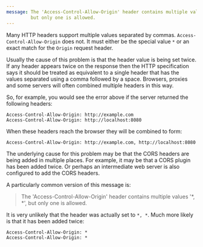 ```yaml
---
message: The 'Access-Control-Allow-Origin' header contains multiple values 'http://example.com, http://localhost:8080',
         but only one is allowed.
---
```


Many HTTP headers support multiple values separated by commas. `Access-Control-Allow-Origin` does not. It must either be
the special value `*` or an exact match for the `Origin` request header.

Usually the cause of this problem is that the header value is being set twice. If any header appears twice on the
response then the HTTP specification says it should be treated as equivalent to a single header that has the values
separated using a comma followed by a space. Browsers, proxies and some servers will often combined multiple headers in
this way.

So, for example, you would see the error above if the server returned the following headers:

```
Access-Control-Allow-Origin: http://example.com
Access-Control-Allow-Origin: http://localhost:8080
```

When these headers reach the browser they will be combined to form:

```
Access-Control-Allow-Origin: http://example.com, http://localhost:8080
```

The underlying cause for this problem may be that the CORS headers are being added in multiple places. For example, it
may be that a CORS plugin has been added twice. Or perhaps an intermediate web server is also configured to add the CORS
headers.

A particularly common version of this message is:

<blockquote class="error">
  The 'Access-Control-Allow-Origin' header contains multiple values '*, *', but only one is allowed.
</blockquote>

It is very unlikely that the header was actually set to `*, *`. Much more likely is that it has been added twice:

```
Access-Control-Allow-Origin: *
Access-Control-Allow-Origin: *
```
